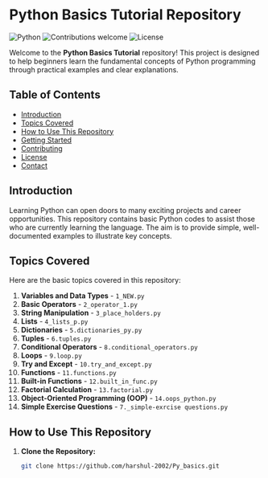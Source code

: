 # Python Basics Tutorial Repository

![Python](https://img.shields.io/badge/Python-3.x-blue.svg)
![Contributions welcome](https://img.shields.io/badge/contributions-welcome-brightgreen.svg)
![License](https://img.shields.io/github/license/harshul-2002/Py_basics.svg)

Welcome to the **Python Basics Tutorial** repository! This project is designed to help beginners learn the fundamental concepts of Python programming through practical examples and clear explanations.

## Table of Contents

- [Introduction](#introduction)
- [Topics Covered](#topics-covered)
- [How to Use This Repository](#how-to-use-this-repository)
- [Getting Started](#getting-started)
- [Contributing](#contributing)
- [License](#license)
- [Contact](#contact)

## Introduction

Learning Python can open doors to many exciting projects and career opportunities. This repository contains basic Python codes to assist those who are currently learning the language. The aim is to provide simple, well-documented examples to illustrate key concepts.

## Topics Covered

Here are the basic topics covered in this repository:

1. **Variables and Data Types** - `1_NEW.py`
2. **Basic Operators** - `2_operator_1.py`
3. **String Manipulation** - `3_place_holders.py`
4. **Lists** - `4_lists_p.py`
5. **Dictionaries** - `5.dictionaries_py.py`
6. **Tuples** - `6.tuples.py`
7. **Conditional Operators** - `8.conditional_operators.py`
8. **Loops** - `9.loop.py`
9. **Try and Except** - `10.try_and_except.py`
10. **Functions** - `11.functions.py`
11. **Built-in Functions** - `12.built_in_func.py`
12. **Factorial Calculation** - `13.factorial.py`
13. **Object-Oriented Programming (OOP)** - `14.oops_python.py`
14. **Simple Exercise Questions** - `7._simple-exrcise questions.py`

## How to Use This Repository

1. **Clone the Repository:**
   ```bash
   git clone https://github.com/harshul-2002/Py_basics.git
